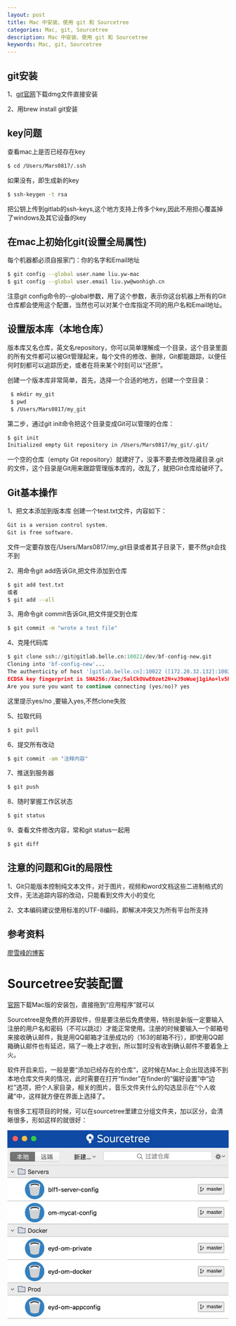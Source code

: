 ```yaml
---
layout: post
title: Mac 中安装、使用 git 和 Sourcetree
categories: Mac, git, Sourcetree
description: Mac 中安装、使用 git 和 Sourcetree
keywords: Mac, git, Sourcetree
---
```

## git安装
1、[git官网](https://git-scm.com/)下载dmg文件直接安装

2、用brew install git安装

## key问题
查看mac上是否已经存在key
``` sh
$ cd /Users/Mars0817/.ssh
```
如果没有，即生成新的key
``` sh
$ ssh-keygen -t rsa
```
把公钥上传到gitlab的ssh-keys,这个地方支持上传多个key,因此不用担心覆盖掉了windows及其它设备的key

## 在mac上初始化git(设置全局属性)
每个机器都必须自报家门：你的名字和Email地址
``` sh
$ git config --global user.name liu.yw-mac
$ git config --global user.email liu.yw@wonhigh.cn
```
注意git config命令的--global参数，用了这个参数，表示你这台机器上所有的Git仓库都会使用这个配置，当然也可以对某个仓库指定不同的用户名和Email地址。

## 设置版本库（本地仓库）
版本库又名仓库，英文名repository，你可以简单理解成一个目录，这个目录里面的所有文件都可以被Git管理起来，每个文件的修改、删除，Git都能跟踪，以便任何时刻都可以追踪历史，或者在将来某个时刻可以“还原”。

创建一个版本库非常简单，首先，选择一个合适的地方，创建一个空目录：
``` sh
 $ mkdir my_git
 $ pwd
 $ /Users/Mars0817/my_git
 ```

 第二步，通过git init命令把这个目录变成Git可以管理的仓库：
 ``` sh
 $ git init
Initialized empty Git repository in /Users/Mars0817/my_git/.git/
```
一个空的仓库（empty Git repository）就建好了，没事不要去修改隐藏目录.git的文件，这个目录是Git用来跟踪管理版本库的，改乱了，就把Git仓库给破坏了。

## Git基本操作
1、把文本添加到版本库
创建一个test.txt文件，内容如下：
``` sh
Git is a version control system.
Git is free software.
```
文件一定要存放在/Users/Mars0817/my_git目录或者其子目录下，要不然git会找不到

2、用命令git add告诉Git,把文件添加到仓库
``` sh
$ git add test.txt
或者
$ git add --all
```
3、用命令git commit告诉Git,把文件提交到仓库
``` sh
$ git commit -m "wrote a test file"
```
4、克隆代码库
``` python
$ git clone ssh://git@gitlab.belle.cn:10022/dev/bf-config-new.git
Cloning into 'bf-config-new'...
The authenticity of host '[gitlab.belle.cn]:10022 ([172.20.32.132]:10022)' can't be established.
ECDSA key fingerprint is SHA256:/Xac/5alCkOVwE0zet2N+vJ9oWuej1giAo+lv5PMxzc.
Are you sure you want to continue connecting (yes/no)? yes
```
这里提示yes/no ,要输入yes,不然clone失败

5、拉取代码
``` sh
$ git pull
```
6、提交所有改动
``` sh
$ git commit -am "注释内容"
```
7、推送到服务器
``` sh
$ git push
```
8、随时掌握工作区状态
``` sh
$ git status
```
9、查看文件修改内容，常和git status一起用
``` sh
$ git diff
```


## 注意的问题和Git的局限性
1、Git只能版本控制纯文本文件，对于图片，视频和word文档这些二进制格式的文件，无法追踪内容的改动，只能看到文件大小的变化

2、文本编码建议使用标准的UTF-8编码，即解决冲突又为所有平台所支持

## 参考资料
[廖雪峰的博客](https://www.liaoxuefeng.com/wiki/0013739516305929606dd18361248578c67b8067c8c017b000)

# Sourcetree安装配置
[官网](https://www.sourcetreeapp.com/)下载Mac版的安装包，直接拖到“应用程序”就可以

Sourcetree是免费的开源软件，但是要注册后免费使用，特别是新版一定要输入注册的用户名和密码（不可以跳过）才能正常使用。注册的时候要输入一个邮箱号来接收确认邮件，我是用QQ邮箱才注册成功的（163的邮箱不行），即使用QQ邮箱确认邮件也有延迟，隔了一晚上才收到，所以暂时没有收到确认邮件不要着急上火。

软件开启来后，一般是要“添加已经存在的仓库”，这时候在Mac上会出现选择不到本地仓库文件夹的情况，此时需要在打开“finder”在finder的“偏好设置”中“边栏”选项，把个人家目录，相关的图片，音乐文件夹什么的勾选显示在“个人收藏”中，这样就方便在界面上选择了。

有很多工程项目的时候，可以在sourcetree里建立分组文件夹，加以区分，会清晰很多，形如这样的就很好：

![aa1](/images/posts/mac/markdown-img-paste-20180302163956748.png)
